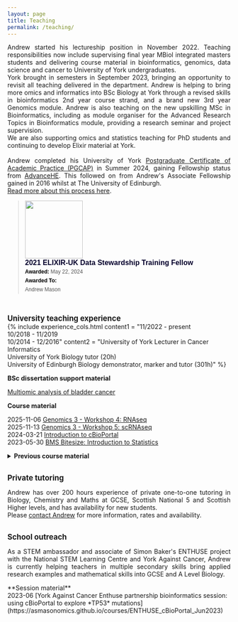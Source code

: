 ```yaml
---
layout: page
title: Teaching
permalink: /teaching/
---
```

<p align="justify">Andrew started his lectureship position in November 2022. Teaching responsibilities now include supervising final year MBiol integrated masters students and delivering course material in bioinformatics, genomics, data science and cancer to University of York undergraduates. <br/>
York brought in semesters in September 2023, bringing an opportunity to revisit all teaching delivered in the department. Andrew is helping to bring more omics and informatics into BSc Biology at York through a revised skills in bioinformatics 2nd year course strand, and a brand new 3rd year Genomics module. Andrew is also teaching on the new upskilling MSc in Bioinformatics, including as module organiser for the Advanced Research Topics in Bioinformatics module, providing a research seminar and project supervision. <br/> 
We are also supporting omics and statistics teaching for PhD students and continuing to develop Elixir material at York. <br/><br/>
Andrew completed his University of York <a href="https://www.york.ac.uk/staff/teaching/develop/pgcap/">Postgraduate Certificate of Academic Practice (PGCAP)</a> in Summer 2024, gaining Fellowship status from <a href="https://www.advance-he.ac.uk/">AdvanceHE</a>. This followed on from Andrew's Associate Fellowship gained in 2016 whilst at The University of Edinburgh. <br/>
<a href="https://asmasonomics.github.io/courses/2024-07_PGCAP">Read more about this process here</a>.
<br/>
</p>
<blockquote class="badgr-badge" style="font-family: Helvetica, Roboto, &quot;Segoe UI&quot;, Calibri, sans-serif;"><a href="https://api.badgr.io/public/assertions/YHQiCm1FQO2tA1hv-UfaUA"><img width="130px" height="130px" src="https://api.badgr.io/public/assertions/YHQiCm1FQO2tA1hv-UfaUA/image"></a><p class="badgr-badge-name" style="hyphens: auto; overflow-wrap: break-word; word-wrap: break-word; margin: 0; font-size: 16px; font-weight: 600; font-style: normal; font-stretch: normal; line-height: 1.25; letter-spacing: normal; text-align: left; color: #05012c;">2021 ELIXIR-UK Data Stewardship Training Fellow</p><p class="badgr-badge-date" style="margin: 0; font-size: 12px; font-style: normal; font-stretch: normal; line-height: 1.67; letter-spacing: normal; text-align: left; color: #555555;"><strong style="font-size: 12px; font-weight: bold; font-style: normal; font-stretch: normal; line-height: 1.67; letter-spacing: normal; text-align: left; color: #000;">Awarded: </strong>May 22, 2024</p><p class="badgr-badge-recipient" style="margin: 0; font-size: 12px; font-style: normal; font-stretch: normal; line-height: 1.67; letter-spacing: normal; text-align: left; color: #555555;"><strong style="font-size: 12px; font-weight: bold; font-style: normal; font-stretch: normal; line-height: 1.67; letter-spacing: normal; text-align: left; color: #000;">Awarded To: </strong><span style="display: block;"> Andrew Mason</span></p><script async="async" src="https://badgr.com/assets/widgets.bundle.js"></script></blockquote>
<br/>

<span style="font-size:1.2em;">**University teaching experience**</span><br/>
{% include experience_cols.html content1 = "11/2022 - present<br/>10/2018 - 11/2019<br/>10/2014 - 12/2016" content2 = "University of York Lecturer in Cancer Informatics<br/>University of York Biology tutor (20h)<br/>University of Edinburgh Biology demonstrator, marker and tutor (301h)" %}

<span style="font-size:1.02em;">**BSc dissertation support material**</span><br/>

[Multiomic analysis of bladder cancer](https://asmasonomics.github.io/courses/BSc_dissertation_2025)<br/>

<span style="font-size:1.02em;">**Course material**</span><br/>

2025-11-06  [Genomics 3 - Workshop 4: RNAseq](https://asmasonomics.github.io/courses/Genomics3_Workshop4_RNAseq_Nov2025) <br/>
2025-11-13  [Genomics 3 - Workshop 5: scRNAseq](https://asmasonomics.github.io/courses/Genomics3_Workshop5_scRNAseq_Nov2025) <br/>
2024-03-21  [Introduction to cBioPortal](https://asmasonomics.github.io/courses/Intro_cBioPortal_Mar2024) <br/>
2023-05-30  [BMS Bitesize: Introduction to Statistics](https://asmasonomics.github.io/courses/BMS_Bitesize_Statistics_May2023) <br/>

<details>
   <summary><b>Previous course material</b></summary>
	2025-03-20  <a href="https://asmasonomics.github.io/courses/BABS4_Biochem_DataWorkshop4_March2025">BABS4 - Data Workshop 4</a><br/>
	2025-03-06  <a href="https://asmasonomics.github.io/courses/BABS4_Biochem_DataWorkshop3_March2025">BABS4 - Data Workshop 3</a><br/>
	2025-02-25  <a href="https://asmasonomics.github.io/courses/MSc_cBioPortal_Feb2025">Introduction to cBioPortal - 59M/68M tutorial</a><br/>
	2024-11-20  <a href="https://asmasonomics.github.io/courses/Genomics3_Workshop5_scRNAseq_Nov2024">Genomics 3 - Workshop 5: scRNAseq</a><br/>
	2024-11-08  <a href="https://asmasonomics.github.io/courses/Genomics3_Workshop4_RNAseq_Nov2024">Genomics 3 - Workshop 4: RNAseq</a><br/>
	2024-03-22  <a href="https://asmasonomics.github.io/courses/BABS4_Biochem_DataWorkshop4_March2024">BABS4 - Data Workshop 4</a><br/>
	2024-03-11  <a href="https://asmasonomics.github.io/courses/BABS4_Biochem_DataWorkshop3_March2024">BABS4 - Data Workshop 3</a><br/>
	2024-02-27  <a href="https://asmasonomics.github.io/courses/MSc_cBioPortal_Feb2024">Introduction to cBioPortal - 59M/68M tutorial</a><br/>
	2023-11-10  <a href="https://asmasonomics.github.io/courses/Genomics3_Workshop4_RNAseq_Nov2023">Genomics 3 - Workshop 4: RNAseq</a><br/>
	2023-01-11  <a href="https://asmasonomics.github.io/courses/Intro_cBioPortal_Jan2023">Introduction to cBioPortal</a><br/>
</details>

<br/><span style="font-size:1.2em;">**Private tutoring**</span><br/>
<p align="justify">Andrew has over 200 hours experience of private one-to-one tutoring in Biology, Chemistry and Maths at GCSE, Scottish National 5 and Scottish Higher levels, and has availability for new students.<br/>
Please <a class="u-email" href="mailto:asmasonomics@gmail.com">contact Andrew</a> for more information, rates and availability.</p>

<br/><span style="font-size:1.2em;">**School outreach**</span><br/>
<p align="justify">As a STEM ambassador and associate of Simon Baker's ENTHUSE project with the National STEM Learning Centre and York Against Cancer, Andrew is currently helping teachers in multiple secondary skills bring applied research examples and mathematical skills into GCSE and A Level Biology.<br/></p>
<span style="font-size:1.02em;">**Session material**</span><br/>
2023-06  [York Against Cancer Enthuse partnership bioinformatics session: using cBioPortal to explore *TP53* mutations](https://asmasonomics.github.io/courses/ENTHUSE_cBioPortal_Jun2023)
